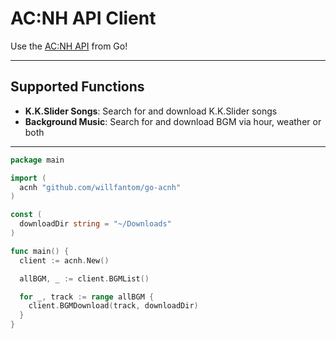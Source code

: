 # AC:NH API Client

Use the [AC:NH API](https://acnhapi.com) from Go!

---

## Supported Functions

 - **K.K.Slider Songs**: Search for and download K.K.Slider songs
 - **Background Music**: Search for and download BGM via hour, weather or both

---

```go
package main

import (
  acnh "github.com/willfantom/go-acnh"
)

const (
  downloadDir string = "~/Downloads"
)

func main() {
  client := acnh.New()

  allBGM, _ := client.BGMList()

  for _, track := range allBGM {
    client.BGMDownload(track, downloadDir)
  }
}

```